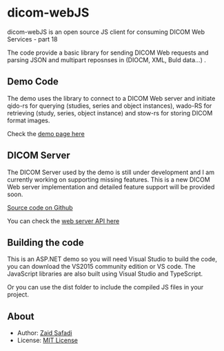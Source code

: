 # dicom-webJS
dicom-webJS is an open source JS client for consuming DICOM Web Services - part 18

The code provide a basic library for sending DICOM Web requests and parsing JSON and multipart reposnses in (DIOCM, XML, Buld data...) . 

## Demo Code
The demo uses the library to connect to a DICOM Web server and initiate qido-rs for querying (studies, series and object instances), wado-RS for retrieving  (study, series, object instance) and stow-rs for storing DICOM format images.

Check the [demo page here](http://dicomwebdemo.azurewebsites.net/)

## DICOM Server
The DICOM Server used by the demo is still under development and I am currently working on supporting missing features. This is a new DICOM Web server implementation and detailed feature support will be provided soon.

[Source code on Github](https://github.com/Zaid-Safadi/DICOMcloud)

You can check the [web server API here](https://dicomcloud.azurewebsites.net/Help/)

## Building the code
This is an ASP.NET demo so you will need Visual Studio to build the code, you can download the VS2015 community edition or VS code. 
The JavaScript libraries are also built using Visual Studio and TypeScript.

Or you can use the dist folder to include the compiled JS files in your project.


## About
- Author: [Zaid Safadi]( https://github.com/Zaid-Safadi)
- License: [MIT License](http://opensource.org/licenses/MIT)



